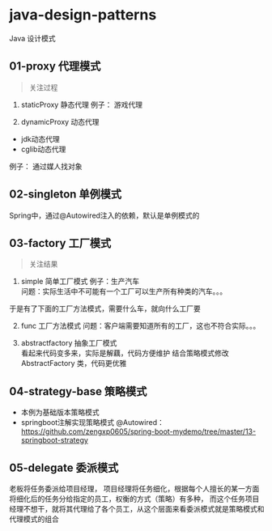 # java-design-patterns
Java 设计模式

## 01-proxy 代理模式
> 关注过程

1. staticProxy 静态代理
例子： 游戏代理

2. dynamicProxy 动态代理
- jdk动态代理
- cglib动态代理

例子： 通过媒人找对象


## 02-singleton 单例模式
Spring中，通过@Autowired注入的依赖，默认是单例模式的

## 03-factory 工厂模式
> 关注结果

1. simple 简单工厂模式
例子：生产汽车  
问题：实际生活中不可能有一个工厂可以生产所有种类的汽车。。。  

于是有了下面的工厂方法模式，需要什么车，就向什么工厂要

2. func 工厂方法模式
问题：客户端需要知道所有的工厂，这也不符合实际。。。  

3. abstractfactory 抽象工厂模式  
看起来代码变多来，实际是解藕，代码方便维护
结合策略模式修改 AbstractFactory 类，代码更优雅

## 04-strategy-base 策略模式
- 本例为基础版本策略模式
- springboot注解实现策略模式 @Autowired： <https://github.com/zengxp0605/spring-boot-mydemo/tree/master/13-springboot-strategy>

## 05-delegate 委派模式
老板将任务委派给项目经理，
项目经理将任务细化，根据每个人擅长的某一方面将细化后的任务分给指定的员工，权衡的方式（策略）有多种，
而这个任务项目经理不想干，就将其代理给了各个员工，从这个层面来看委派模式就是策略模式和代理模式的组合

